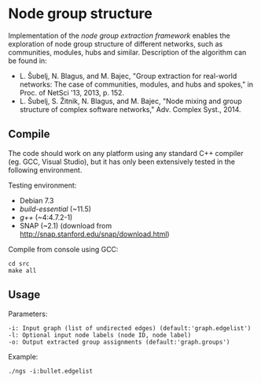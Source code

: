 Node group structure
====================

Implementation of the *node group extraction framework* enables the exploration of node group structure of different networks, such as communities, modules, hubs and similar. Description of the algorithm can be found in:

- L. Šubelj, N. Blagus, and M. Bajec, "Group extraction for real-world networks: The case of communities, modules, and hubs and spokes," in Proc. of NetSci '13, 2013, p. 152.
- L. Šubelj, S. Žitnik, N. Blagus, and M. Bajec, "Node mixing and group structure of complex software networks," Adv. Complex Syst., 2014.


Compile
-------

The code should work on any platform using any standard C++ compiler (eg. GCC, Visual Studio), but it has only been extensively tested in the following environment.

Testing environment:

- Debian 7.3
- *build-essential* (~11.5)
- *g++* (~4:4.7.2-1)
- SNAP (~2.1) (download from <http://snap.stanford.edu/snap/download.html>)

Compile from console using GCC:

    cd src
    make all


Usage
-----

Parameters:

    -i: Input graph (list of undirected edges) (default:'graph.edgelist')
    -l: Optional input node labels (node ID, node label)
    -o: Output extracted group assignments (default:'graph.groups')

Example:

    ./ngs -i:bullet.edgelist
